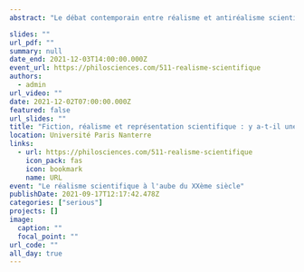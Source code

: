 ```yaml
---
abstract: "Le débat contemporain entre réalisme et antiréalisme scientifique se structure généralement autour d'un questionnement de la continuité historique : l'existence de changements théoriques radicaux ou de paradigm shifts kuhniens permet de formuler une méta-induction pessimiste souvent perçue comme un argument très fort à l'encontre de la position réaliste. L'une des stratégies réalistes pour résister à ce gambit historique consiste à rétablir une forme de continuité. C'est le cas du réalisme structural, qui admet des changements conceptuels en physique, mais insiste sur les régularités dans les lois et les théories au fur et à mesure de leurs remplacements successifs."

slides: ""
url_pdf: ""
summary: null
date_end: 2021-12-03T14:00:00.000Z
event_url: https://philosciences.com/511-realisme-scientifique
authors:
  - admin
url_video: ""
date: 2021-12-02T07:00:00.000Z
featured: false
url_slides: ""
title: "Fiction, réalisme et représentation scientifique : y a-t-il une continuité conceptuelle en physique ?"
location: Université Paris Nanterre
links:
  - url: https://philosciences.com/511-realisme-scientifique
    icon_pack: fas
    icon: bookmark
    name: URL
event: "Le réalisme scientifique à l'aube du XXème siècle"
publishDate: 2021-09-17T12:17:42.478Z
categories: ["serious"]
projects: []
image:
  caption: ""
  focal_point: ""
url_code: ""
all_day: true
---
```

